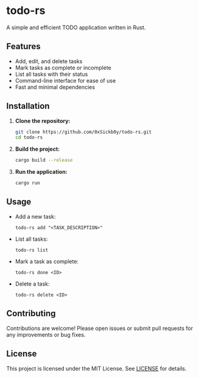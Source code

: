 # todo-rs

A simple and efficient TODO application written in Rust.

## Features

- Add, edit, and delete tasks
- Mark tasks as complete or incomplete
- List all tasks with their status
- Command-line interface for ease of use
- Fast and minimal dependencies

## Installation

1. **Clone the repository:**
   ```bash
   git clone https://github.com/0xSickb0y/todo-rs.git
   cd todo-rs
   ```

2. **Build the project:**
   ```bash
   cargo build --release
   ```

3. **Run the application:**
   ```bash
   cargo run
   ```

## Usage

- Add a new task:
  ```
  todo-rs add "<TASK_DESCRIPTION>"
  ```

- List all tasks:
  ```
  todo-rs list
  ```

- Mark a task as complete:
  ```
  todo-rs done <ID>
  ```

- Delete a task:
  ```
  todo-rs delete <ID>
  ```

## Contributing

Contributions are welcome! Please open issues or submit pull requests for any improvements or bug fixes.

## License

This project is licensed under the MIT License. See [LICENSE](LICENSE) for details.
